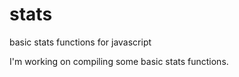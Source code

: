 # stats
basic stats functions for javascript

I'm working on compiling some basic stats functions.

<script src='https://cdn.jsdelivr.net/gh/dactyrafficle/stats/stats.js'></script>
